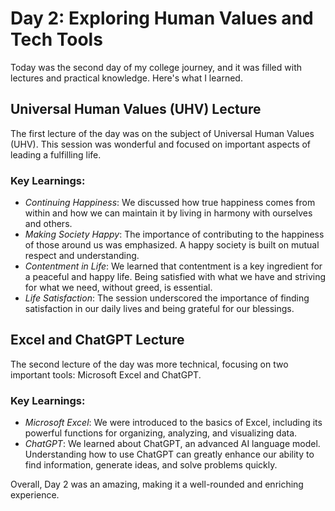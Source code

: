 # Day 2: Exploring Human Values and Tech Tools

Today was the second day of my college journey, and it was filled with lectures and practical knowledge. Here's what I learned.

## Universal Human Values (UHV) Lecture

The first lecture of the day was on the subject of Universal Human Values (UHV). This session was wonderful and focused on important aspects of leading a fulfilling life.

### Key Learnings:

- *Continuing Happiness*: We discussed how true happiness comes from within and how we can maintain it by living in harmony with ourselves and others.
- *Making Society Happy*: The importance of contributing to the happiness of those around us was emphasized. A happy society is built on mutual respect and understanding.
- *Contentment in Life*: We learned that contentment is a key ingredient for a peaceful and happy life. Being satisfied with what we have and striving for what we need, without greed, is essential.
- *Life Satisfaction*: The session underscored the importance of finding satisfaction in our daily lives and being grateful for our blessings.

## Excel and ChatGPT Lecture

The second lecture of the day was more technical, focusing on two important tools: Microsoft Excel and ChatGPT.

### Key Learnings:

- *Microsoft Excel*: We were introduced to the basics of Excel, including its powerful functions for organizing, analyzing, and visualizing data. 
- *ChatGPT*: We learned about ChatGPT, an advanced AI language model. Understanding how to use ChatGPT can greatly enhance our ability to find information, generate ideas, and solve problems quickly.

Overall, Day 2 was an amazing, making it a well-rounded and enriching experience.